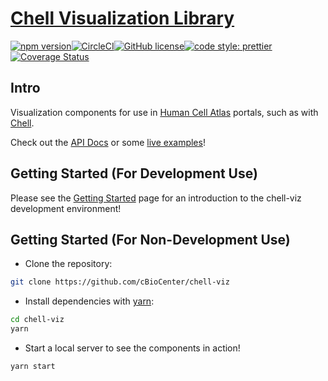 # [Chell Visualization Library](https://cbiocenter.github.io/chell-viz/)

[![npm version](https://badge.fury.io/js/chell-viz.svg)](https://badge.fury.io/js/chell-viz)[![CircleCI](https://circleci.com/gh/cBioCenter/chell-viz.svg?style=shield)](https://circleci.com/gh/cBioCenter/chell-viz)[![GitHub license](https://img.shields.io/github/license/cBioCenter/chell-viz.svg?style=flat)](https://github.com/cBioCenter/chell-viz/blob/master/LICENSE)[![code style: prettier](https://img.shields.io/badge/code_style-prettier-ff69b4.svg?style=flat)](https://github.com/prettier/prettier)[![Coverage Status](https://img.shields.io/codecov/c/github/cBioCenter/chell-viz/master.svg)](https://codecov.io/gh/cBioCenter/chell-viz/branch/master)

## Intro

Visualization components for use in [Human Cell Atlas](https://www.humancellatlas.org/) portals, such as with [Chell](https://github.com/cBioCenter/chell).

Check out the [API Docs](https://cbiocenter.github.io/chell-viz/docs/api/index.html) or some [live examples](https://cbiocenter.github.io/chell-viz/app.html)!

## Getting Started (For Development Use)

Please see the [Getting Started](https://cbiocenter.github.io/chell-viz/docs/DEV_GETTING_STARTED.md) page for an introduction to the chell-viz development environment!

## Getting Started (For Non-Development Use)

- Clone the repository:

```sh
git clone https://github.com/cBioCenter/chell-viz
```

- Install dependencies with [yarn](https://yarnpkg.com/):

```sh
cd chell-viz
yarn
```

- Start a local server to see the components in action!

```sh
yarn start
```
